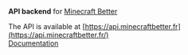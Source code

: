 **API backend** for [Minecraft Better](https://minecraftbetter.fr)

The API is available at [https://api.minecraftbetter.fr](https://api.minecraftbetter.fr/)  
[Documentation](https://api.minecraftbetter.fr/swagger/)